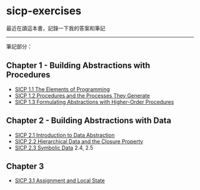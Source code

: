 # sicp-exercises

最近在讀這本書，記錄一下我的答案和筆記

---

筆記部分：

## Chapter 1 - Building Abstractions with Procedures

* [SICP 1.1 The Elements of Programming](https://hackmd.io/3wCD5ZgzR-C-IOSbA4V1UA)
* [SICP 1.2 Procedures and the Processes They Generate](https://hackmd.io/-FPfEuiFSCeNB2UNMwhxXQ)
* [SICP 1.3 Formulating Abstractions with Higher-Order Procedures](https://hackmd.io/tQspEXptSJCAuaqidRe13Q)

## Chapter 2 - Building Abstractions with Data

* [SICP 2.1 Introduction to Data Abstraction](https://hackmd.io/5zmD1sR-QPqJ070J-mPCwQ)
* [SICP 2.2 Hierarchical Data and the Closure Property](https://hackmd.io/1LVb5vGmTJ2FhpvBrM7KrQ) 
* [SICP 2.3 Symbolic Data](https://hackmd.io/8avXk6PdSM615DOgpC8D_w)
2.4, 2.5

## Chapter 3
* [SICP 3.1 Assignment and Local State](https://hackmd.io/2tGbN4DFRkSfoxhlzQ0pAw)
